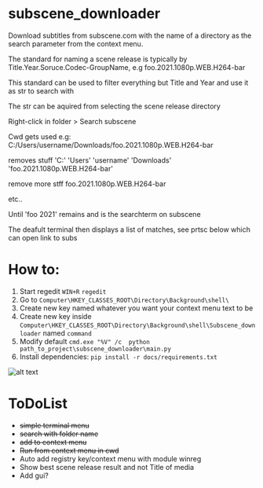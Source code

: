 # subscene_downloader
Download subtitles from subscene.com with the name of a directory as the search parameter from the context menu.

<p>The standard for naming a scene release is typically by Title.Year.Soruce.Codec-GroupName, e.g foo.2021.1080p.WEB.H264-bar
<p>This standard can be used to filter everything but Title and Year and use it as str to search with
<p>The str can be aquired from selecting the scene release directory

<p>Right-click in folder > Search subscene
<p>Cwd gets used e.g: C:/Users/username/Downloads/foo.2021.1080p.WEB.H264-bar
<p>removes stuff 'C:' 'Users' 'username' 'Downloads' 'foo.2021.1080p.WEB.H264-bar'
<p>remove more stff foo.2021.1080p.WEB.H264-bar
<p>etc..
<p>Until 'foo 2021' remains and is the searchterm on subscene
<p>The deafult terminal then displays a list of matches, see prtsc below which can open link to subs

# How to:
1. Start regedit ```WIN+R``` ```regedit```
2. Go to ```Computer\HKEY_CLASSES_ROOT\Directory\Background\shell\```
3. Create new key named whatever you want your context menu text to be
4. Create new key inside ```Computer\HKEY_CLASSES_ROOT\Directory\Background\shell\Subscene_downloader``` named ```command```
5. Modify default ```cmd.exe "%V" /c  python path_to_project\subscene_downloader\main.py```
6. Install dependencies:
```pip install -r docs/requirements.txt```

![alt text](https://github.com/vagabondHustler/subscene_downloader/blob/main/resources/prtsc.png)

# ToDoList
- ~~simple terminal menu~~
- ~~search with folder name~~
- ~~add to context menu~~
- ~~Run from context menu in cwd~~
- Auto add registry key/context menu with module winreg
- Show best scene release result and not Title of media
- Add gui?
